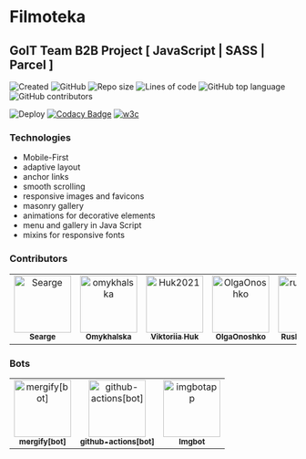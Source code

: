 # Filmoteka

## GoIT Team B2B Project [ JavaScript | SASS | Parcel ]

![Created](https://img.shields.io/date/1638451438.svg?style=flat-square&logo=github)
![GitHub](https://img.shields.io/github/license/searge/filmoteka?style=flat-square)
![Repo size](https://img.shields.io/github/repo-size/Searge/filmoteka?style=flat-square)
![Lines of code](https://img.shields.io/tokei/lines/github/Searge/filmoteka?style=flat-square&color=orange)
![GitHub top language](https://img.shields.io/github/languages/top/searge/filmoteka?style=flat-square)
![GitHub contributors](https://img.shields.io/github/contributors/Searge/filmoteka?style=flat-square)

![Deploy](https://github.com/Searge/filmoteka/workflows/Build-n-Deploy/badge.svg?branch=main&style=flat-square)
[![Codacy Badge](https://app.codacy.com/project/badge/Grade/d811f2e895fb4925aa1fccb5f6a2a130)](https://www.codacy.com/gh/Searge/filmoteka/dashboard?utm_source=github.com&utm_medium=referral&utm_content=Searge/filmoteka&utm_campaign=Badge_Grade)
[![w3c](https://img.shields.io/w3c-validation/html?targetUrl=https%3A%2F%2Fsearge.pp.ua%2Ffilmoteka%2F)](https://validator.w3.org/nu/?showsource=yes&showoutline=yes&doc=https%3A%2F%2Fsearge.pp.ua%2Ffilmoteka%2F)

### Technologies

- Mobile-First
- adaptive layout
- anchor links
- smooth scrolling
- responsive images and favicons
- masonry gallery
- animations for decorative elements
- menu and gallery in Java Script
- mixins for responsive fonts

### Contributors

<!-- markdownlint-disable -->
<!-- readme: contributors,ImgBotApp/- -start -->
<table>
<tr>
    <td align="center">
        <a href="https://github.com/Searge">
            <img src="https://avatars.githubusercontent.com/u/2125311?v=4" width="100;" alt="Searge"/>
            <br />
            <sub><b>Searge</b></sub>
        </a>
    </td>
    <td align="center">
        <a href="https://github.com/omykhalska">
            <img src="https://avatars.githubusercontent.com/u/83216292?v=4" width="100;" alt="omykhalska"/>
            <br />
            <sub><b>Omykhalska</b></sub>
        </a>
    </td>
    <td align="center">
        <a href="https://github.com/Huk2021">
            <img src="https://avatars.githubusercontent.com/u/83830229?v=4" width="100;" alt="Huk2021"/>
            <br />
            <sub><b>Viktoriia Huk</b></sub>
        </a>
    </td>
    <td align="center">
        <a href="https://github.com/OlgaOnoshko">
            <img src="https://avatars.githubusercontent.com/u/84858305?v=4" width="100;" alt="OlgaOnoshko"/>
            <br />
            <sub><b>OlgaOnoshko</b></sub>
        </a>
    </td>
    <td align="center">
        <a href="https://github.com/ruslanpetrovup">
            <img src="https://avatars.githubusercontent.com/u/48686933?v=4" width="100;" alt="ruslanpetrovup"/>
            <br />
            <sub><b>Ruslan Petrov</b></sub>
        </a>
    </td>
    <td align="center">
        <a href="https://github.com/Serhii-P79">
            <img src="https://avatars.githubusercontent.com/u/84634254?v=4" width="100;" alt="Serhii-P79"/>
            <br />
            <sub><b>Сергей</b></sub>
        </a>
    </td></tr>

</table>
<!-- readme: contributors,ImgBotApp/- -end -->

### Bots

<!-- readme: bots,ImgBotApp -start -->
<table>
<tr>
    <td align="center">
        <a href="https://github.com/mergify[bot]">
            <img src="https://avatars.githubusercontent.com/in/10562?v=4" width="100;" alt="mergify[bot]"/>
            <br />
            <sub><b>mergify[bot]</b></sub>
        </a>
    </td>
    <td align="center">
        <a href="https://github.com/github-actions[bot]">
            <img src="https://avatars.githubusercontent.com/in/15368?v=4" width="100;" alt="github-actions[bot]"/>
            <br />
            <sub><b>github-actions[bot]</b></sub>
        </a>
    </td>
    <td align="center">
        <a href="https://github.com/imgbotapp">
            <img src="https://avatars.githubusercontent.com/u/31427850?v=4" width="100;" alt="imgbotapp"/>
            <br />
            <sub><b>Imgbot</b></sub>
        </a>
    </td></tr>
</table>
<!-- readme: bots,ImgBotApp -end -->
<!-- markdownlint-restore -->
